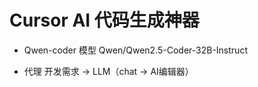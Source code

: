 # Cursor AI 代码生成神器

- Qwen-coder 模型
  Qwen/Qwen2.5-Coder-32B-Instruct

- 代理
  开发需求 -> LLM（chat -> AI编辑器）
